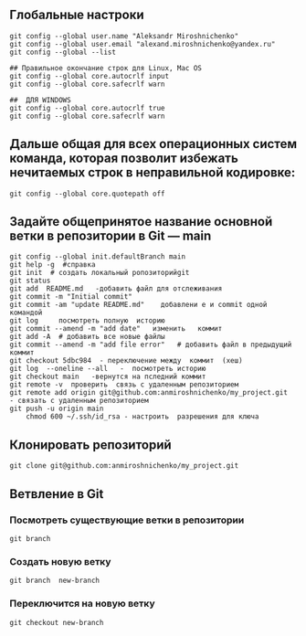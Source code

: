 ##  Глобальные настроки

    git config --global user.name "Aleksandr Miroshnichenko"
    git config --global user.email "alexand.miroshnichenko@yandex.ru"
    git config --global --list 

    ## Правильное окончание строк для Linux, Mac OS
    git config --global core.autocrlf input 
    git config --global core.safecrlf warn
    
    ##  ДЛЯ WINDOWS  
    git config --global core.autocrlf true
    git config --global core.safecrlf warn

## Дальше общая для всех операционных систем команда, которая позволит избежать нечитаемых строк в неправильной кодировке:
    git config --global core.quotepath off

## Задайте общепринятое название основной ветки в репозитории в Git — main
    git config --global init.defaultBranch main
    git help -g  #справка    	
    git init  # создать локальный ропозиторийgit
    git status
    git add  README.md   -добавить файл для отслеживания
    git commit -m "Initial commit"
    git commit -am "update README.md"    добавлени е и commit одной командой 
    git log     посмотреть полную  историю 
    git commit --amend -m "add date"   изменить   коммит 
    git add -A  # добавить все новые файлы
    git commit --amend -m "add file error"   # добавить файл в предыдущий коммит
    git checkout 5dbc984  - переключение между  коммит  (хеш)
    git log  --oneline --all   -  посмотреть историю 
    git checkout main   -вернутся на пследний коммит
    git remote -v  проверить  связь с удаленным репозиторием
    git remote add origin git@github.com:anmiroshnichenko/my_project.git     - связать с удаленным репозиторием
    git push -u origin main   
		chmod 600 ~/.ssh/id_rsa - настроить  разрешения для ключа 
## Клонировать репозиторий
	git clone git@github.com:anmiroshnichenko/my_project.git	
## Ветвление в Git
  ### Посмотреть существующие ветки в репозитории
	git branch
  ### Создать новую ветку 
	git branch  new-branch  
  ### Переключится на новую ветку
	git checkout new-branch 
